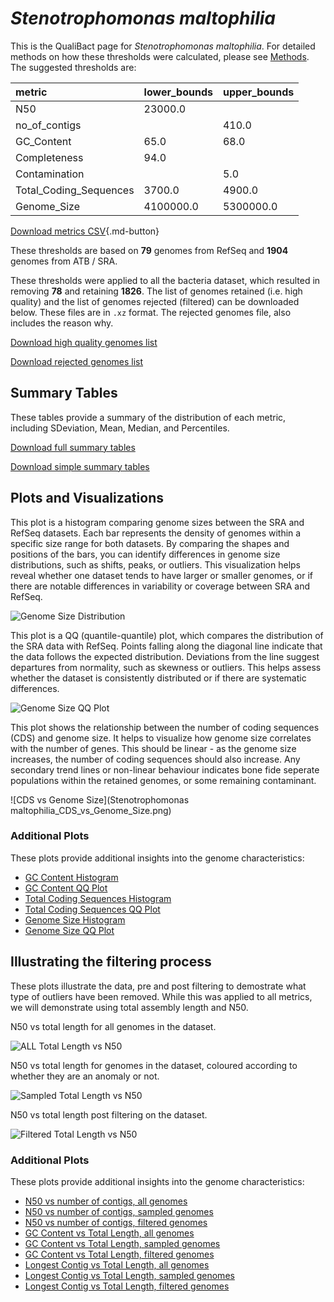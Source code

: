 # *Stenotrophomonas maltophilia*

This is the QualiBact page for *Stenotrophomonas maltophilia*. For detailed methods on how these thresholds were calculated, please see [Methods](../../methods.md).
The suggested thresholds are: 

| metric                 | lower_bounds   | upper_bounds   |
|:-----------------------|:---------------|:---------------|
| N50                    | 23000.0        |                |
| no_of_contigs          |                | 410.0          |
| GC_Content             | 65.0           | 68.0           |
| Completeness           | 94.0           |                |
| Contamination          |                | 5.0            |
| Total_Coding_Sequences | 3700.0         | 4900.0         |
| Genome_Size            | 4100000.0      | 5300000.0      |

[Download metrics CSV](Stenotrophomonas_maltophilia_metrics.csv){.md-button}


These thresholds are based on **79** genomes from RefSeq and **1904** genomes from ATB / SRA.

These thresholds were applied to all the bacteria dataset, which resulted in removing **78** and retaining **1826**.
The list of genomes retained (i.e. high quality) and the list of genomes rejected (filtered) can be downloaded below. These files are in `.xz` format. The rejected genomes file, also includes the reason why.

[Download high quality genomes list](Stenotrophomonas_maltophilia_high_quality_genomes.csv.xz)


[Download rejected genomes list](Stenotrophomonas_maltophilia_filtered_out_genomes.csv.xz)



## Summary Tables
These tables provide a summary of the distribution of each metric, including SDeviation, Mean, Median, and Percentiles.

[Download full summary tables](summary.csv)

[Download simple summary tables](selected_summary.csv)

## Plots and Visualizations

This plot is a histogram comparing genome sizes between the SRA and RefSeq datasets. Each bar represents the density of genomes within a specific size range for both datasets. By comparing the shapes and positions of the bars, you can identify differences in genome size distributions, such as shifts, peaks, or outliers. This visualization helps reveal whether one dataset tends to have larger or smaller genomes, or if there are notable differences in variability or coverage between SRA and RefSeq.

![Genome Size Distribution](Genome_Size_refseq_histogram_kde.png)

This plot is a QQ (quantile-quantile) plot, which compares the distribution of the SRA data with RefSeq. Points falling along the diagonal line indicate that the data follows the expected distribution. Deviations from the line suggest departures from normality, such as skewness or outliers. This helps assess whether the dataset is consistently distributed or if there are systematic differences.

![Genome Size QQ Plot](Genome_Size_refseq_qqplot.png)

This plot shows the relationship between the number of coding sequences (CDS) and genome size. It helps to visualize how genome size correlates with the number of genes. This should be linear - as the genome size increases, the number of coding sequences should also increase. Any secondary trend lines or non-linear behaviour indicates bone fide seperate populations within the retained genomes, or some remaining contaminant. 

![CDS vs Genome Size](Stenotrophomonas maltophilia_CDS_vs_Genome_Size.png)

### Additional Plots

These plots provide additional insights into the genome characteristics:

- [GC Content Histogram](GC_Content_refseq_histogram_kde.png)
- [GC Content QQ Plot](GC_Content_refseq_qqplot.png)
- [Total Coding Sequences Histogram](Total_Coding_Sequences_refseq_histogram_kde.png)
- [Total Coding Sequences QQ Plot](Total_Coding_Sequences_refseq_qqplot.png)
- [Genome Size Histogram](Genome_Size_refseq_histogram_kde.png)
- [Genome Size QQ Plot](Genome_Size_refseq_qqplot.png)
## Illustrating the filtering process
These plots illustrate the data, pre and post filtering to demostrate what type of outliers have been removed. While this was applied to all metrics, we will demonstrate using total assembly length and N50.

N50 vs total length for all genomes in the dataset.

![ALL Total Length vs N50](Stenotrophomonas_maltophilia_all_total_length_N50.png)

N50 vs total length for genomes in the dataset, coloured according to whether they are an anomaly or not.

![Sampled Total Length vs N50](Stenotrophomonas_maltophilia_sample_total_length_N50.png)

N50 vs total length post filtering on the dataset.

![Filtered Total Length vs N50](Stenotrophomonas_maltophilia_filt_total_length_N50.png)

### Additional Plots

These plots provide additional insights into the genome characteristics:

- [N50 vs number of contigs, all genomes](Stenotrophomonas_maltophilia_all_N50_number.png)
- [N50 vs number of contigs, sampled genomes](Stenotrophomonas_maltophilia_sample_N50_number.png)
- [N50 vs number of contigs, filtered genomes](Stenotrophomonas_maltophilia_filt_N50_number.png)
- [GC Content vs Total Length, all genomes](Stenotrophomonas_maltophilia_all_total_length_GC_Content.png)
- [GC Content vs Total Length, sampled genomes](Stenotrophomonas_maltophilia_sample_total_length_GC_Content.png)
- [GC Content vs Total Length, filtered genomes](Stenotrophomonas_maltophilia_filt_total_length_GC_Content.png)
- [Longest Contig vs Total Length, all genomes](Stenotrophomonas_maltophilia_all_total_length_longest.png)
- [Longest Contig vs Total Length, sampled genomes](Stenotrophomonas_maltophilia_sample_total_length_longest.png)
- [Longest Contig vs Total Length, filtered genomes](Stenotrophomonas_maltophilia_filt_total_length_longest.png)
